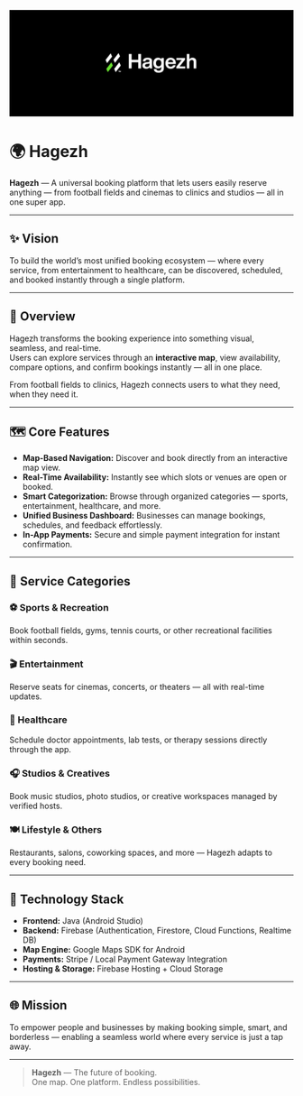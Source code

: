 ![Logo Trademark](./trademark.png)

# 🌍 Hagezh

**Hagezh** — A universal booking platform that lets users easily reserve anything — from football fields and cinemas to clinics and studios — all in one super app.

---

## ✨ Vision
To build the world’s most unified booking ecosystem — where every service, from entertainment to healthcare, can be discovered, scheduled, and booked instantly through a single platform.

---

## 🚀 Overview
Hagezh transforms the booking experience into something visual, seamless, and real-time.  
Users can explore services through an **interactive map**, view availability, compare options, and confirm bookings instantly — all in one place.

From football fields to clinics, Hagezh connects users to what they need, when they need it.

---

## 🗺️ Core Features
- **Map-Based Navigation:** Discover and book directly from an interactive map view.  
- **Real-Time Availability:** Instantly see which slots or venues are open or booked.  
- **Smart Categorization:** Browse through organized categories — sports, entertainment, healthcare, and more.  
- **Unified Business Dashboard:** Businesses can manage bookings, schedules, and feedback effortlessly.  
- **In-App Payments:** Secure and simple payment integration for instant confirmation.  

---

## 🎯 Service Categories

### ⚽ Sports & Recreation
Book football fields, gyms, tennis courts, or other recreational facilities within seconds.

### 🎬 Entertainment
Reserve seats for cinemas, concerts, or theaters — all with real-time updates.

### 🏥 Healthcare
Schedule doctor appointments, lab tests, or therapy sessions directly through the app.

### 🎧 Studios & Creatives
Book music studios, photo studios, or creative workspaces managed by verified hosts.

### 🍽️ Lifestyle & Others
Restaurants, salons, coworking spaces, and more — Hagezh adapts to every booking need.

---

## 🧠 Technology Stack
- **Frontend:** Java (Android Studio)  
- **Backend:** Firebase (Authentication, Firestore, Cloud Functions, Realtime DB)  
- **Map Engine:** Google Maps SDK for Android  
- **Payments:** Stripe / Local Payment Gateway Integration  
- **Hosting & Storage:** Firebase Hosting + Cloud Storage  

---

## 🌐 Mission
To empower people and businesses by making booking simple, smart, and borderless — enabling a seamless world where every service is just a tap away.

---

> **Hagezh** — The future of booking.  
> One map. One platform. Endless possibilities.
